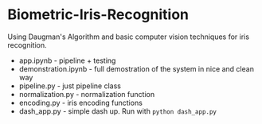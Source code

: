 # Biometric-Iris-Recognition
Using Daugman's Algorithm and basic computer vision techniques for iris recognition.

- app.ipynb - pipeline + testing
- demonstration.ipynb - full demostration of the system in nice and clean way
- pipeline.py - just pipeline class
- normalization.py - normalization function
- encoding.py - iris encoding functions
- dash_app.py - simple dash up. Run with ```python dash_app.py```
